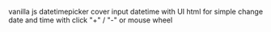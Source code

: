 vanilla js datetimepicker
cover input datetime with UI html for simple change date and time with click "+" / "-" or mouse wheel
